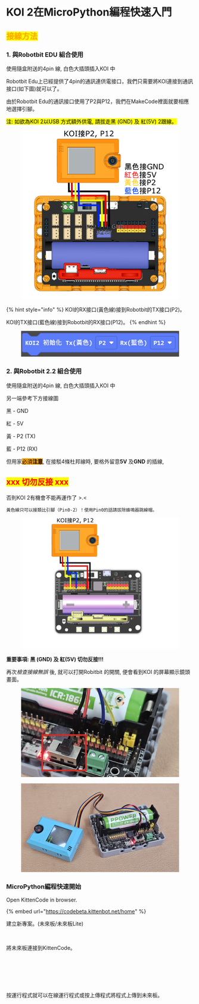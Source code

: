 # KOI 2在MicroPython編程快速入門

## <mark style="color:orange;">**接線方法**</mark>

### **1. 與Robotbit EDU 組合使用**

使用隨盒附送的4pin 線, 白色大插頭插入KOI 中

Robotbit Edu上已經提供了4pin的通訊連供電接口，我們只需要將KOI連接到通訊接口(如下圖)就可以了。

由於Robotbit Edu的通訊接口使用了P2與P12，我們在MakeCode裡面就要相應地選擇引腳。

<mark style="background-color:yellow;">注:  如欲為KOI 2以USB 方式額外供電, 請拔走黑 (GND) 及 紅(5V) 2跟線。</mark>

<figure><img src="../../../.gitbook/assets/koi2_robotbit_edu_wiring.png" alt=""><figcaption></figcaption></figure>

{% hint style="info" %}
KOI的RX接口(黃色線)接到Robotbit的TX接口(P2)。

KOI的TX接口(藍色線)接到Robotbit的RX接口(P12)。
{% endhint %}

<figure><img src="../../../.gitbook/assets/image (6) (1) (1) (1) (1).png" alt=""><figcaption></figcaption></figure>

### **2. 與Robotbit 2.2  組合使用**

使用隨盒附送的4pin 線, 白色大插頭插入KOI 中

另一端參考下方接線圖

&#x20;           黑 - GND

&#x20;           紅 - 5V

&#x20;           黃 - P2 (TX)

&#x20;           藍 - P12 (RX)

但用家<mark style="background-color:orange;">必須</mark><mark style="background-color:orange;">**注意**</mark>, 在接駁4條杜邦線時, 要格外留意**5V** 及**GND** 的插線,

## <mark style="color:red;">**xxx 切勿反接 xxx**</mark>

否則KOI 2有機會不能再運作了 >.<



```
黃色線只可以接類比引腳（Pin0-2）！使用Pin0的話請拔除蜂鳴器跳線帽。
```

<figure><img src="../../../.gitbook/assets/koi2_robotbit_2.2_wiring.png" alt=""><figcaption></figcaption></figure>

**重要事項: 黑 (GND) 及 紅(5V) 切勿反接!!!**

再&#x6B21;_&#x6AA2;查接線無誤_ 後, 就可以打開Robitbit 的開關, 便會看到KOI 的屏幕顯示鏡頭畫面。

<figure><img src="../../../.gitbook/assets/20240320_100258.png" alt=""><figcaption></figcaption></figure>

<figure><img src="../../../.gitbook/assets/20240320_100319.jpg" alt=""><figcaption></figcaption></figure>

### MicroPython編程快速開始

Open KittenCode in browser.

{% embed url="https://codebeta.kittenbot.net/home" %}

建立新專案。(未來板/未來板Lite)

<figure><img src="https://sharinghub-eng.kittenbot.hk/~gitbook/image?url=https%3A%2F%2F686851495-files.gitbook.io%2F%7E%2Ffiles%2Fv0%2Fb%2Fgitbook-x-prod.appspot.com%2Fo%2Fspaces%252F7Bv9xBdKh3R9w6Vp7asd%252Fuploads%252FjuMzmvTbEtaUvm2fXXkb%252Fimage.png%3Falt%3Dmedia%26token%3D087fb641-6f79-4b01-bec7-9bd101894bf8&#x26;width=768&#x26;dpr=1&#x26;quality=100&#x26;sign=a702aeb7&#x26;sv=1" alt=""><figcaption></figcaption></figure>

將未來板連接到KittenCode。

<div><figure><img src="https://sharinghub-eng.kittenbot.hk/~gitbook/image?url=https%3A%2F%2F686851495-files.gitbook.io%2F%7E%2Ffiles%2Fv0%2Fb%2Fgitbook-x-prod.appspot.com%2Fo%2Fspaces%252F7Bv9xBdKh3R9w6Vp7asd%252Fuploads%252Fh73ckaGfH9QqZzd2QkNE%252Fimage.png%3Falt%3Dmedia%26token%3D373a864c-9907-46be-9385-9e992bb796e5&#x26;width=768&#x26;dpr=1&#x26;quality=100&#x26;sign=7b9cba5&#x26;sv=1" alt=""><figcaption></figcaption></figure> <figure><img src="https://sharinghub-eng.kittenbot.hk/~gitbook/image?url=https%3A%2F%2F686851495-files.gitbook.io%2F%7E%2Ffiles%2Fv0%2Fb%2Fgitbook-x-prod.appspot.com%2Fo%2Fspaces%252F7Bv9xBdKh3R9w6Vp7asd%252Fuploads%252FvoRHKJKPsKlqWC87hf5f%252Fimage.png%3Falt%3Dmedia%26token%3Daeb4eabb-2f09-40ac-b2a6-bd222f9d91f7&#x26;width=768&#x26;dpr=1&#x26;quality=100&#x26;sign=8f7ced9d&#x26;sv=1" alt=""><figcaption></figcaption></figure> <figure><img src="https://sharinghub-eng.kittenbot.hk/~gitbook/image?url=https%3A%2F%2F686851495-files.gitbook.io%2F%7E%2Ffiles%2Fv0%2Fb%2Fgitbook-x-prod.appspot.com%2Fo%2Fspaces%252F7Bv9xBdKh3R9w6Vp7asd%252Fuploads%252FjvEtQ3L5p6xxc8m4jdup%252Fimage.png%3Falt%3Dmedia%26token%3D4f6157d2-db1c-4edd-8ce8-7cffd06a9c85&#x26;width=768&#x26;dpr=1&#x26;quality=100&#x26;sign=71471968&#x26;sv=1" alt=""><figcaption></figcaption></figure></div>

按運行程式就可以在線運行程式或按上傳程式將程式上傳到未來板。

<figure><img src="https://sharinghub-eng.kittenbot.hk/~gitbook/image?url=https%3A%2F%2F686851495-files.gitbook.io%2F%7E%2Ffiles%2Fv0%2Fb%2Fgitbook-x-prod.appspot.com%2Fo%2Fspaces%252F7Bv9xBdKh3R9w6Vp7asd%252Fuploads%252FnHm7r8SgIGG5S1tuY6dh%252Fimage.png%3Falt%3Dmedia%26token%3Dee25b307-5a2d-4545-978c-8d77549d4318&#x26;width=768&#x26;dpr=1&#x26;quality=100&#x26;sign=bc1fad6f&#x26;sv=1" alt=""><figcaption></figcaption></figure>
